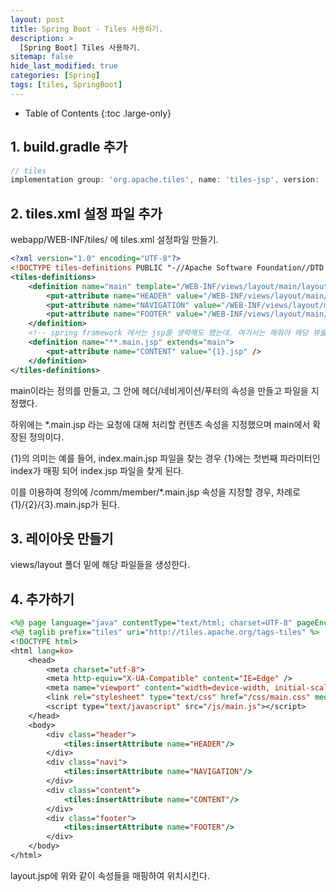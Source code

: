 ```yaml
---
layout: post
title: Spring Boot - Tiles 사용하기.
description: >
  [Spring Boot] Tiles 사용하기.
sitemap: false
hide_last_modified: true
categories: [Spring]
tags: [tiles, SpringBoot]
---
```


- Table of Contents
{:toc .large-only}

## 1. build.gradle 추가

```gradle
// tiles
implementation group: 'org.apache.tiles', name: 'tiles-jsp', version: '3.0.5'
```

## 2. tiles.xml 설정 파일 추가

webapp/WEB-INF/tiles/ 에 tiles.xml 설정파일 만들기.

```xml
<?xml version="1.0" encoding="UTF-8"?>
<!DOCTYPE tiles-definitions PUBLIC "-//Apache Software Foundation//DTD Tiles Configuration 3.0//EN" "http://tiles.apache.org/dtds/tiles-config_3_0.dtd">
<tiles-definitions>
    <definition name="main" template="/WEB-INF/views/layout/main/layout.jsp">
        <put-attribute name="HEADER" value="/WEB-INF/views/layout/main/header.jsp" />
        <put-attribute name="NAVIGATION" value="/WEB-INF/views/layout/main/navigation.jsp" />
        <put-attribute name="FOOTER" value="/WEB-INF/views/layout/main/footer.jsp" />
    </definition>
    <!-- spring framework 에서는 jsp를 생략해도 됐는데. 여기서는 해줘야 해당 뷰를 찾는다 ...  -->
    <definition name="**.main.jsp" extends="main">
        <put-attribute name="CONTENT" value="{1}.jsp" />
    </definition>
</tiles-definitions>
```

main이라는 정의를 만들고, 그 안에 헤더/네비게이션/푸터의 속성을 만들고 파일을 지정했다.

하위에는 \*.main.jsp 라는 요청에 대해 처리할 컨텐츠 속성을 지정했으며 main에서 확장된 정의이다.

{1}의 의미는 예를 들어, index.main.jsp 파일을 찾는 경우 {1}에는 첫번째 파라미터인 index가 매핑 되어 index.jsp 파일을 찾게 된다.

이를 이용하여 정의에 /comm/member/\*.main.jsp 속성을 지정할 경우, 차례로 {1}/{2}/{3}.main.jsp가 된다.

## 3. 레이아웃 만들기

views/layout 폴더 밑에 해당 파일들을 생성한다.

## 4. 추가하기

```jsp
<%@ page language="java" contentType="text/html; charset=UTF-8" pageEncoding="UTF-8" %>
<%@ taglib prefix="tiles" uri="http://tiles.apache.org/tags-tiles" %>
<!DOCTYPE html>
<html lang=ko>
    <head>
        <meta charset="utf-8">
        <meta http-equiv="X-UA-Compatible" content="IE=Edge" />
        <meta name="viewport" content="width=device-width, initial-scale=1, minimum-scale=1">
        <link rel="stylesheet" type="text/css" href="/css/main.css" media="all" />
        <script type="text/javascript" src="/js/main.js"></script>
    </head>
    <body>
        <div class="header">
            <tiles:insertAttribute name="HEADER"/>
        </div>
        <div class="navi">
            <tiles:insertAttribute name="NAVIGATION"/>
        </div>
        <div class="content">
            <tiles:insertAttribute name="CONTENT"/>
        </div>
        <div class="footer">
            <tiles:insertAttribute name="FOOTER"/>
        </div>
    </body>
</html>
```

layout.jsp에 위와 같이 속성들을 매핑하여 위치시킨다.
